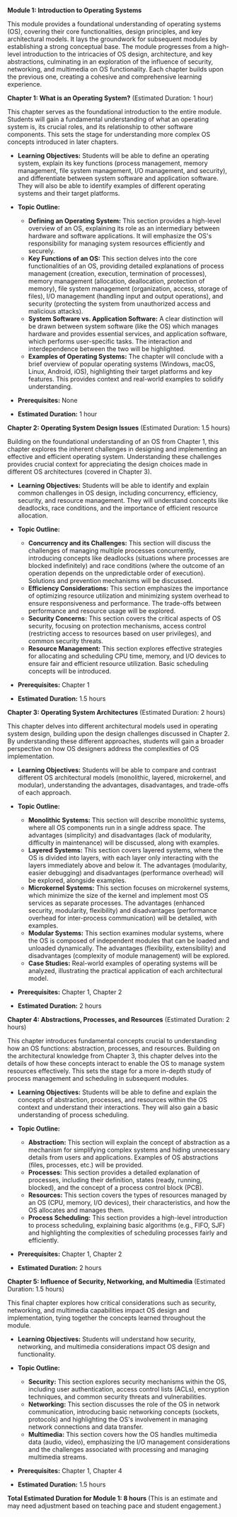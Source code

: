 **Module 1: Introduction to Operating Systems**

This module provides a foundational understanding of operating systems (OS), covering their core functionalities, design principles, and key architectural models. It lays the groundwork for subsequent modules by establishing a strong conceptual base.  The module progresses from a high-level introduction to the intricacies of OS design, architecture, and key abstractions, culminating in an exploration of the influence of security, networking, and multimedia on OS functionality.  Each chapter builds upon the previous one, creating a cohesive and comprehensive learning experience.

**Chapter 1: What is an Operating System?** (Estimated Duration: 1 hour)

This chapter serves as the foundational introduction to the entire module.  Students will gain a fundamental understanding of what an operating system is, its crucial roles, and its relationship to other software components. This sets the stage for understanding more complex OS concepts introduced in later chapters.

* **Learning Objectives:** Students will be able to define an operating system, explain its key functions (process management, memory management, file system management, I/O management, and security), and differentiate between system software and application software. They will also be able to identify examples of different operating systems and their target platforms.

* **Topic Outline:**
    * **Defining an Operating System:** This section provides a high-level overview of an OS, explaining its role as an intermediary between hardware and software applications.  It will emphasize the OS's responsibility for managing system resources efficiently and securely.
    * **Key Functions of an OS:** This section delves into the core functionalities of an OS, providing detailed explanations of process management (creation, execution, termination of processes), memory management (allocation, deallocation, protection of memory), file system management (organization, access, storage of files), I/O management (handling input and output operations), and security (protecting the system from unauthorized access and malicious attacks).
    * **System Software vs. Application Software:**  A clear distinction will be drawn between system software (like the OS) which manages hardware and provides essential services, and application software, which performs user-specific tasks.  The interaction and interdependence between the two will be highlighted.
    * **Examples of Operating Systems:** The chapter will conclude with a brief overview of popular operating systems (Windows, macOS, Linux, Android, iOS), highlighting their target platforms and key features.  This provides context and real-world examples to solidify understanding.

* **Prerequisites:** None

* **Estimated Duration:** 1 hour


**Chapter 2: Operating System Design Issues** (Estimated Duration: 1.5 hours)

Building on the foundational understanding of an OS from Chapter 1, this chapter explores the inherent challenges in designing and implementing an effective and efficient operating system.  Understanding these challenges provides crucial context for appreciating the design choices made in different OS architectures (covered in Chapter 3).

* **Learning Objectives:** Students will be able to identify and explain common challenges in OS design, including concurrency, efficiency, security, and resource management.  They will understand concepts like deadlocks, race conditions, and the importance of efficient resource allocation.

* **Topic Outline:**
    * **Concurrency and its Challenges:** This section will discuss the challenges of managing multiple processes concurrently, introducing concepts like deadlocks (situations where processes are blocked indefinitely) and race conditions (where the outcome of an operation depends on the unpredictable order of execution).  Solutions and prevention mechanisms will be discussed.
    * **Efficiency Considerations:**  This section emphasizes the importance of optimizing resource utilization and minimizing system overhead to ensure responsiveness and performance.  The trade-offs between performance and resource usage will be explored.
    * **Security Concerns:**  This section covers the critical aspects of OS security, focusing on protection mechanisms, access control (restricting access to resources based on user privileges), and common security threats.
    * **Resource Management:** This section explores effective strategies for allocating and scheduling CPU time, memory, and I/O devices to ensure fair and efficient resource utilization.  Basic scheduling concepts will be introduced.

* **Prerequisites:** Chapter 1

* **Estimated Duration:** 1.5 hours


**Chapter 3: Operating System Architectures** (Estimated Duration: 2 hours)

This chapter delves into different architectural models used in operating system design, building upon the design challenges discussed in Chapter 2.  By understanding these different approaches, students will gain a broader perspective on how OS designers address the complexities of OS implementation.

* **Learning Objectives:** Students will be able to compare and contrast different OS architectural models (monolithic, layered, microkernel, and modular), understanding the advantages, disadvantages, and trade-offs of each approach.

* **Topic Outline:**
    * **Monolithic Systems:**  This section will describe monolithic systems, where all OS components run in a single address space.  The advantages (simplicity) and disadvantages (lack of modularity, difficulty in maintenance) will be discussed, along with examples.
    * **Layered Systems:**  This section covers layered systems, where the OS is divided into layers, with each layer only interacting with the layers immediately above and below it.  The advantages (modularity, easier debugging) and disadvantages (performance overhead) will be explored, alongside examples.
    * **Microkernel Systems:**  This section focuses on microkernel systems, which minimize the size of the kernel and implement most OS services as separate processes.  The advantages (enhanced security, modularity, flexibility) and disadvantages (performance overhead for inter-process communication) will be detailed, with examples.
    * **Modular Systems:** This section examines modular systems, where the OS is composed of independent modules that can be loaded and unloaded dynamically.  The advantages (flexibility, extensibility) and disadvantages (complexity of module management) will be explored.
    * **Case Studies:** Real-world examples of operating systems will be analyzed, illustrating the practical application of each architectural model.

* **Prerequisites:** Chapter 1, Chapter 2

* **Estimated Duration:** 2 hours


**Chapter 4: Abstractions, Processes, and Resources** (Estimated Duration: 2 hours)

This chapter introduces fundamental concepts crucial to understanding how an OS functions: abstraction, processes, and resources.  Building on the architectural knowledge from Chapter 3, this chapter delves into the details of how these concepts interact to enable the OS to manage system resources effectively.  This sets the stage for a more in-depth study of process management and scheduling in subsequent modules.

* **Learning Objectives:** Students will be able to define and explain the concepts of abstraction, processes, and resources within the OS context and understand their interactions.  They will also gain a basic understanding of process scheduling.

* **Topic Outline:**
    * **Abstraction:** This section will explain the concept of abstraction as a mechanism for simplifying complex systems and hiding unnecessary details from users and applications.  Examples of OS abstractions (files, processes, etc.) will be provided.
    * **Processes:** This section provides a detailed explanation of processes, including their definition, states (ready, running, blocked), and the concept of a process control block (PCB).
    * **Resources:**  This section covers the types of resources managed by an OS (CPU, memory, I/O devices), their characteristics, and how the OS allocates and manages them.
    * **Process Scheduling:** This section provides a high-level introduction to process scheduling, explaining basic algorithms (e.g., FIFO, SJF) and highlighting the complexities of scheduling processes fairly and efficiently.

* **Prerequisites:** Chapter 1, Chapter 2

* **Estimated Duration:** 2 hours


**Chapter 5: Influence of Security, Networking, and Multimedia** (Estimated Duration: 1.5 hours)

This final chapter explores how critical considerations such as security, networking, and multimedia capabilities impact OS design and implementation, tying together the concepts learned throughout the module.

* **Learning Objectives:** Students will understand how security, networking, and multimedia considerations impact OS design and functionality.

* **Topic Outline:**
    * **Security:**  This section explores security mechanisms within the OS, including user authentication, access control lists (ACLs), encryption techniques, and common security threats and vulnerabilities.
    * **Networking:**  This section discusses the role of the OS in network communication, introducing basic networking concepts (sockets, protocols) and highlighting the OS's involvement in managing network connections and data transfer.
    * **Multimedia:**  This section covers how the OS handles multimedia data (audio, video), emphasizing the I/O management considerations and the challenges associated with processing and managing multimedia streams.

* **Prerequisites:** Chapter 1, Chapter 4

* **Estimated Duration:** 1.5 hours


**Total Estimated Duration for Module 1: 8 hours** (This is an estimate and may need adjustment based on teaching pace and student engagement.)
